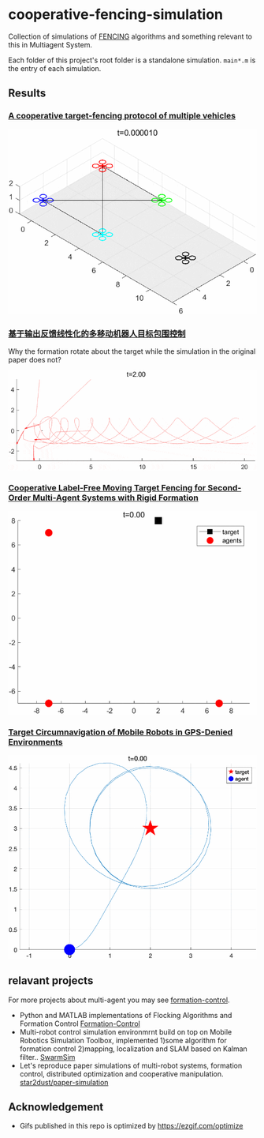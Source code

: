 # cooperative-fencing-simulation
Collection of simulations of [FENCING](https://doi.org/10.1016/j.automatica.2019.05.034) algorithms  and something relevant to this in Multiagent System.

Each folder of this project's root folder is a standalone simulation.
`main*.m` is the entry of each simulation.

## Results

### [A cooperative target-fencing protocol of multiple vehicles](https://doi.org/10.1016/j.automatica.2019.05.034)

![](fence2019chen/chen2019-ezgif.com-optimize.gif)

### [基于输出反馈线性化的多移动机器人目标包围控制](https://doi.org/10.16383/j.aas.c200335)

Why the formation rotate about the target while the simulation in the original paper does not?

![](fence2022kou小车/kou2022-ezgif.com-optimize.gif)

### [Cooperative Label-Free Moving Target Fencing for Second-Order Multi-Agent Systems with Rigid Formation](https://doi.org/10.1016/j.automatica.2024.111558)

![](fence2024hu/hu2024labelfree-ezgif.com-optimize.gif)

### [Target Circumnavigation of Mobile Robots in GPS-Denied Environments](https://ieeexplore.ieee.org/Xplorehelp/downloads/license-information/IEEE.html)

![](circumnav2024wang/circumnav2024wang-ezgif.com-optimize.gif)

## relavant projects

For more projects about multi-agent you may see [formation-control](https://github.com/topics/formation-control).

- Python and MATLAB implementations of Flocking Algorithms and Formation Control [Formation-Control](https://github.com/Sang-Buster/Formation-Control)
- Multi-robot control simulation environmrnt build on top on Mobile Robotics Simulation Toolbox, implemented 1)some algorithm for formation control 2)mapping, localization and SLAM based on Kalman filter.. [SwarmSim](https://github.com/yxiao1996/SwarmSim)
- Let's reproduce paper simulations of multi-robot systems, formation control, distributed optimization and cooperative manipulation. [star2dust/paper-simulation](https://github.com/star2dust/paper-simulation)

## Acknowledgement

- Gifs published in this repo is optimized by <https://ezgif.com/optimize>



